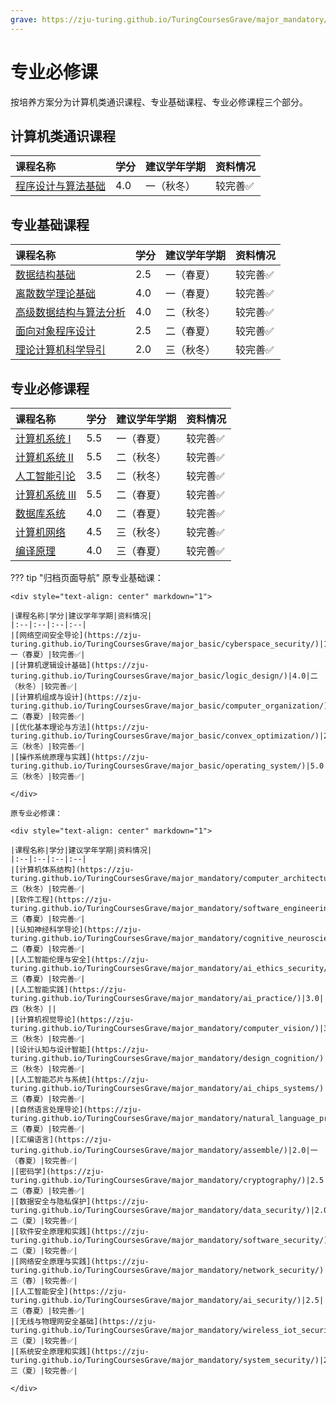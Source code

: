 ```yaml
---
grave: https://zju-turing.github.io/TuringCoursesGrave/major_mandatory/
---
```


# 专业必修课

按培养方案分为计算机类通识课程、专业基础课程、专业必修课程三个部分。

<style>
.md-typeset table:not([class]) th {
    min-width: 1em;
}
</style>

## 计算机类通识课程

<div style="text-align: center" markdown="1">

|课程名称|学分|建议学年学期|资料情况|
|:--|:--|:--|:--|
|[程序设计与算法基础](../programming/)|4.0|一（秋冬）|较完善✅|

</div>

## 专业基础课程

<div style="text-align: center" markdown="1">

|课程名称|学分|建议学年学期|资料情况|
|:--|:--|:--|:--|
|[数据结构基础](../data_structure/)|2.5|一（春夏）|较完善✅|
|[离散数学理论基础](../discrete_math/)|4.0|一（春夏）|较完善✅|
|[高级数据结构与算法分析](../advanced_data_structure/)|4.0|二（秋冬）|较完善✅|
|[面向对象程序设计](../object_oriented_programming/)|2.5|二（春夏）|较完善✅|
|[理论计算机科学导引](../theory_of_computation/)|2.0|三（秋冬）|较完善✅|

</div>

## 专业必修课程

<div style="text-align: center" markdown="1">

|课程名称|学分|建议学年学期|资料情况|
|:--|:--|:--|:--|
|[计算机系统 Ⅰ](../computer_system1/)|5.5|一（春夏）|较完善✅|
|[计算机系统 Ⅱ](../computer_system2/)|5.5|二（秋冬）|较完善✅|
|[人工智能引论](../ai_basic/)|3.5|二（秋冬）|较完善✅|
|[计算机系统 Ⅲ](../computer_system3/)|5.5|二（春夏）|较完善✅|
|[数据库系统](../database/)|4.0|二（春夏）|较完善✅|
|[计算机网络](../computer_networks/)|4.5|三（秋冬）|较完善✅|
|[编译原理](../compilers_principles/)|4.0|三（春夏）|较完善✅|

</div>

??? tip "归档页面导航"
    原专业基础课：

    <div style="text-align: center" markdown="1">

    |课程名称|学分|建议学年学期|资料情况|
    |:--|:--|:--|:--|
    |[网络空间安全导论](https://zju-turing.github.io/TuringCoursesGrave/major_basic/cyberspace_security/)|1.5|一（春夏）|较完善✅|
    |[计算机逻辑设计基础](https://zju-turing.github.io/TuringCoursesGrave/major_basic/logic_design/)|4.0|二（秋冬）|较完善✅|
    |[计算机组成与设计](https://zju-turing.github.io/TuringCoursesGrave/major_basic/computer_organization/)|4.5|二（春夏）|较完善✅|
    |[优化基本理论与方法](https://zju-turing.github.io/TuringCoursesGrave/major_basic/convex_optimization/)|2.0|三（秋冬）|较完善✅|
    |[操作系统原理与实践](https://zju-turing.github.io/TuringCoursesGrave/major_basic/operating_system/)|5.0|三（秋冬）|较完善✅|

    </div>

    原专业必修课：

    <div style="text-align: center" markdown="1">

    |课程名称|学分|建议学年学期|资料情况|
    |:--|:--|:--|:--|
    |[计算机体系结构](https://zju-turing.github.io/TuringCoursesGrave/major_mandatory/computer_architecture/)|3.5|三（秋冬）|较完善✅|
    |[软件工程](https://zju-turing.github.io/TuringCoursesGrave/major_mandatory/software_engineering/)|2.5|三（春夏）|较完善✅|
    |[认知神经科学导论](https://zju-turing.github.io/TuringCoursesGrave/major_mandatory/cognitive_neuroscience/)|3.0|二（春夏）|较完善✅|
    |[人工智能伦理与安全](https://zju-turing.github.io/TuringCoursesGrave/major_mandatory/ai_ethics_security/)|2.0|三（春夏）|较完善✅|
    |[人工智能实践](https://zju-turing.github.io/TuringCoursesGrave/major_mandatory/ai_practice/)|3.0|四（秋冬）||
    |[计算机视觉导论](https://zju-turing.github.io/TuringCoursesGrave/major_mandatory/computer_vision/)|3.5|三（秋冬）|较完善✅|
    |[设计认知与设计智能](https://zju-turing.github.io/TuringCoursesGrave/major_mandatory/design_cognition/)|3.0|三（秋冬）|较完善✅|
    |[人工智能芯片与系统](https://zju-turing.github.io/TuringCoursesGrave/major_mandatory/ai_chips_systems/)|3.5|三（春夏）|较完善✅|
    |[自然语言处理导论](https://zju-turing.github.io/TuringCoursesGrave/major_mandatory/natural_language_processing/)|3.5|三（春夏）|较完善✅|
    |[汇编语言](https://zju-turing.github.io/TuringCoursesGrave/major_mandatory/assemble/)|2.0|一（春夏）|较完善✅|
    |[密码学](https://zju-turing.github.io/TuringCoursesGrave/major_mandatory/cryptography/)|2.5|二（春夏）|较完善✅|
    |[数据安全与隐私保护](https://zju-turing.github.io/TuringCoursesGrave/major_mandatory/data_security/)|2.0|二（夏）|较完善✅|
    |[软件安全原理和实践](https://zju-turing.github.io/TuringCoursesGrave/major_mandatory/software_security/)|2.0|二（夏）|较完善✅|
    |[网络安全原理与实践](https://zju-turing.github.io/TuringCoursesGrave/major_mandatory/network_security/)|2.5|三（春）|较完善✅|
    |[人工智能安全](https://zju-turing.github.io/TuringCoursesGrave/major_mandatory/ai_security/)|2.5|三（春夏）|较完善✅|
    |[无线与物理网安全基础](https://zju-turing.github.io/TuringCoursesGrave/major_mandatory/wireless_iot_security/)|2.0|三（夏）|较完善✅|
    |[系统安全原理和实践](https://zju-turing.github.io/TuringCoursesGrave/major_mandatory/system_security/)|2.0|三（夏）|较完善✅|

    </div>